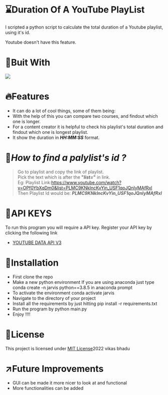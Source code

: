 # :hourglass:Duration Of A YouTube PlayList
I scripted a python script to calculate the total duration of a Youtube playlist, using it's id.

Youtube doesn't have this feature.

# :hammer:Buit With
<img src="https://img.shields.io/badge/Python-FFD43B?style=for-the-badge&logo=python&logoColor=blue">

# :fire:Features
* It can do a lot of cool things, some of them being:<br>
* With the help of this you can compare two courses, and findout which one is longer.<br>
* For a content creator it is helpful to check his playlist's total duration and findout which one is longest playlist.<br>
* It show the duration in **_HH:MM:SS_** format.<br>

# :mag_right:**_How to find a palylist's id ?_**
> Go to playlist and copy the link of playlist.<br>
> Pick the text which is after the **"_list=_"** in link.<br>
> Eg: Playlist Link:https://www.youtube.com/watch?v=OPf0YbXqDm0&list=PLMC9KNkIncKvYin_USF1qoJQnIyMAfRxl<br>
> Then Playlist Id would be: **_PLMC9KNkIncKvYin_USF1qoJQnIyMAfRxl_**<br>

# :pencil:API KEYS
To run this program you will require a API key. Register your API key by clicking the following link
* [YOUTUBE DATA API V3](https://developers.google.com/youtube/v3/getting-started)

# :pushpin:Installation
* First clone the repo
* Make a new python environment If you are using anaconda just type conda create -n jarvis python==3.8.5 in anaconda prompt
* To activate the environment conda activate jarvis
* Navigate to the directory of your project
* Install all the requirements by just hitting pip install -r requirements.txt
* Run the program by python main.py
* Enjoy !!!!

# :name_badge:License 
This project is licensed under [MIT License](https://github.com/beingvikasbhadu/search-on-youtube-by-python-script/new/master)2022 vikas bhadu

# :arrow_upper_right:Future Improvements
* GUI can be made it more nicer to look at and functional
* More functionalities can be added
